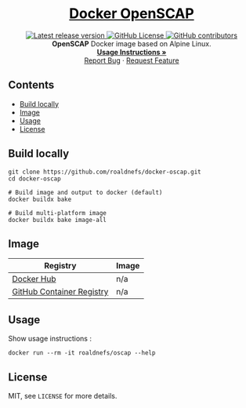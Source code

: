 <a href="https://github.com/roaldnefs/docker-oscap" style="color: black;">
    <h1 align="center">Docker OpenSCAP</h1>
</a>
<p align="center">
    <a href="https://github.com/roaldnefs/docker-oscap">
        <img src="https://img.shields.io/github/v/release/roaldnefs/docker-oscap?style=for-the-badge"
            alt="Latest release version">
    </a>
    <a href="https://raw.githubusercontent.com/roaldnefs/docker-oscap/main/LICENSE">
        <img src="https://img.shields.io/github/license/roaldnefs/docker-oscap?style=for-the-badge&color=blue"
            alt="GitHub License">
    </a>
    <a href="https://github.com/roaldnefs/docker-oscap/graphs/contributors">
        <img src="https://img.shields.io/github/contributors/roaldnefs/docker-oscap?style=for-the-badge&color=blue"
            alt="GitHub contributors">
    </a>
    </br>
    <b>OpenSCAP</b> Docker image based on Alpine Linux.
    <br />
    <a href="#usage"><strong>Usage Instructions »</strong></a>
    <br />
    <a href="https://github.com/roaldnefs/docker-oscap/issues/new?title=Bug%3A">Report Bug</a>
    ·
    <a href="https://github.com/roaldnefs/docker-oscap/issues/new?title=Feature+Request%3A">Request Feature</a>
</p>

## Contents

* [Build locally](#build-locally)
* [Image](#image)
* [Usage](#usage)
* [License](#license)

## Build locally

```shell
git clone https://github.com/roaldnefs/docker-oscap.git
cd docker-oscap

# Build image and output to docker (default)
docker buildx bake

# Build multi-platform image
docker buildx bake image-all
```

## Image

| Registry                                                                                         | Image                           |
|--------------------------------------------------------------------------------------------------|---------------------------------|
| [Docker Hub](https://hub.docker.com/r/roaldnefs/oscap/)                                          | n/a                             |
| [GitHub Container Registry](https://github.com/users/roaldnefs/packages/container/package/oscap) | n/a                             |

## Usage

Show usage instructions :

```
docker run --rm -it roaldnefs/oscap --help
```

## License

MIT, see `LICENSE` for more details.
